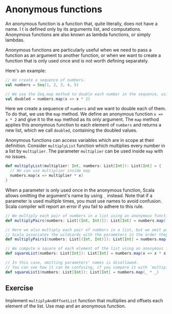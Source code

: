 # Anonymous functions

An anonymous function is a function that, quite literally, does not have a name. I
t is defined only by its arguments list, and computations. 
Anonymous functions are also known as lambda functions, or simply lambdas.

Anonymous functions are particularly useful when we need to pass a function as an argument to another function, or when we want to create a function that is only used once and is not worth defining separately.

Here's an example:

```scala
// We create a sequence of numbers.
val numbers = Seq(1, 2, 3, 4, 5)

// We use the Seq.map method to double each number in the sequence, using an anonymous function.
val doubled = numbers.map(x => x * 2)
```

Here we create a sequence of `numbers` and we want to double each of them. 
To do that, we use the `map` method. 
We define an anonymous function `x => x * 2` and give it to the `map` method as its only argument. 
The `map` method applies this anonymous function to each element of `numbers` and returns a new list, which we call `doubled`, containing the doubled values.

Anonymous functions can access variables which are in scope at their definition.
Consider `multiplyList` function which multiplies every number in a list by `multiplier`. 
The parameter `multiplier` can be used inside `map` with no issues.  

```scala
def multiplyList(multiplier: Int, numbers: List[Int]): List[Int] = {
  // We can use multiplier inside map 
  numbers.map(x => multiplier * x)
}
```

When a parameter is only used once in the anonymous function, Scala allows omitting the argument's name by using `_` instead.
Note that if a parameter is used multiple times, you must use names to avoid confusion. 
Scala compiler will report an error if you fail to adhere to this rule. 

```scala
// We multiply each pair of numbers in a list using an anonymous function.
def multiplyPairs(numbers: List[(Int, Int)]): List[Int] = numbers.map((x, y) => x * y)

// Here we also multiply each pair of numbers in a list, but we omit parameters' names in the anonymous function.
// Scala associates the wildcards with the parameters in the order they are passed.  
def multiplyPairs1(numbers: List[(Int, Int)]): List[Int] = numbers.map(_ * _)

// We compute a square of each element of the list using an anonymous function. 
def squareList(numbers: List[Int]): List[Int] = numbers.map(x => x * x)

// In this case, omitting parameters' names is disallowed.
// You can see how it can be confusing, if you compare it with `multiplyPairs1`. 
def squareList1(numbers: List[Int]): List[Int] = numbers.map(_ * _)
```

## Exercise

Implement `multiplyAndOffsetList` function that multiplies and offsets each element of the list. 
Use map and an anonymous function. 
